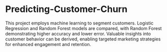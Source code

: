 # Predicting-Customer-Churn
This project employs machine learning to segment customers. Logistic Regression and Random Forest models are compared, with Random Forest demonstrating higher accuracy and lower error. Valuable insights into customer behavior can be derived, enabling targeted marketing strategies for enhanced engagement and retention.
